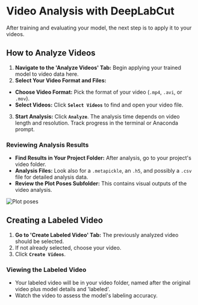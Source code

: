 # Video Analysis with DeepLabCut

After training and evaluating your model, the next step is to apply it to your videos.

## How to Analyze Videos

1. **Navigate to the 'Analyze Videos' Tab:** Begin applying your trained model to video data here.
2. **Select Your Video Format and Files:**
  - **Choose Video Format:** Pick the format of your video (`.mp4`, `.avi`, or `.mov`). 
  - **Select Videos:** Click **`Select Videos`** to find and open your video file.
3. **Start Analysis:** Click **`Analyze`**. The analysis time depends on video length and resolution. Track progress in the terminal or Anaconda prompt.

### Reviewing Analysis Results

- **Find Results in Your Project Folder:** After analysis, go to your project's video folder.
- **Analysis Files:** Look also for a `.metapickle`, an `.h5`, and possibly a `.csv` file for detailed analysis data.
- **Review the Plot Poses Subfolder:** This contains visual outputs of the video analysis.

![Plot poses](https://images.squarespace-cdn.com/content/v1/57f6d51c9f74566f55ecf271/1717779600836-YOWM5T2MBY0JN1LB537B/plot-poses.png?format=500w)

## Creating a Labeled Video

1. **Go to 'Create Labeled Video' Tab:** The previously analyzed video should be selected.
2. If not already selected, choose your video.
3. Click **`Create Videos`**.

### Viewing the Labeled Video

- Your labeled video will be in your video folder, named after the original video plus model details and 'labeled'.
- Watch the video to assess the model's labeling accuracy.
